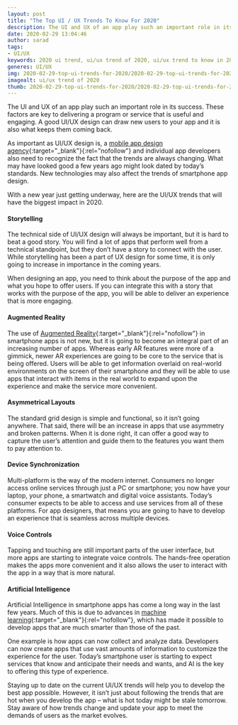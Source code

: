```yaml
---
layout: post
title: "The Top UI / UX Trends To Know For 2020"
description: The UI and UX of an app play such an important role in its success. These factors are key to delivering a program or service that is useful and engaging. A good UI/UX design can draw new users to your app and it is also what keeps them coming back.
date: 2020-02-29 13:04:46
author: sarad
tags:
- UI/UX
keywords: 2020 ui trend, ui/ux trend of 2020, ui/ux trend to know in 2020, top ui trend, top ux trend, latest ui design trend
generes: UI/UX
img: 2020-02-29-top-ui-trends-for-2020/2020-02-29-top-ui-trends-for-2020-cover.png
imagealt: ui/ux trend of 2020
thumb: 2020-02-29-top-ui-trends-for-2020/2020-02-29-top-ui-trends-for-2020-thumb.png
---
```


The UI and UX of an app play such an important role in its success. These factors are key to delivering a program or service that is useful and engaging. A good UI/UX design can draw new users to <!--more-->your app and it is also what keeps them coming back.

As important as UI/UX design is, a [mobile app design agency](https://www.bluelabellabs.com/){:target="_blank"}{:rel="nofollow"} and individual app developers also need to recognize the fact that the trends are always changing. What may have looked good a few years ago might look dated by today’s standards. New technologies may also affect the trends of smartphone app design.

With a new year just getting underway, here are the UI/UX trends that will have the biggest impact in 2020.

#### Storytelling
The technical side of UI/UX design will always be important, but it is hard to beat a good story. You will find a lot of apps that perform well from a technical standpoint, but they don’t have a story to connect with the user. While storytelling has been a part of UX design for some time, it is only going to increase in importance in the coming years.

When designing an app, you need to think about the purpose of the app and what you hope to offer users. If you can integrate this with a story that works with the purpose of the app, you will be able to deliver an experience that is more engaging. 

#### Augmented Reality 
The use of [Augmented Reality](https://www.livescience.com/34843-augmented-reality.html){:target="_blank"}{:rel="nofollow"} in smartphone apps is not new, but it is going to become an integral part of an increasing number of apps. Whereas early AR features were more of a gimmick, newer AR experiences are going to be core to the service that is being offered. Users will be able to get information overlaid on real-world environments on the screen of their smartphone and they will be able to use apps that interact with items in the real world to expand upon the experience and make the service more convenient.

#### Asymmetrical Layouts
The standard grid design is simple and functional, so it isn’t going anywhere. That said, there will be an increase in apps that use asymmetry and broken patterns. When it is done right, it can offer a good way to capture the user’s attention and guide them to the features you want them to pay attention to. 

#### Device Synchronization 
Multi-platform is the way of the modern internet. Consumers no longer access online services through just a PC or smartphone; you now have your laptop, your phone, a smartwatch and digital voice assistants. Today’s consumer expects to be able to access and use services from all of these platforms. For app designers, that means you are going to have to develop an experience that is seamless across multiple devices.

#### Voice Controls
Tapping and touching are still important parts of the user interface, but more apps are starting to integrate voice controls. The hands-free operation makes the apps more convenient and it also allows the user to interact with the app in a way that is more natural.

#### Artificial Intelligence 
Artificial Intelligence in smartphone apps has come a long way in the last few years. Much of this is due to advances in [machine learning](https://www.mathworks.com/discovery/machine-learning.html){:target="_blank"}{:rel="nofollow"}, which has made it possible to develop apps that are much smarter than those of the past.

One example is how apps can now collect and analyze data. Developers can now create apps that use vast amounts of information to customize the experience for the user. Today’s smartphone user is starting to expect services that know and anticipate their needs and wants, and AI is the key to offering this type of experience.

Staying up to date on the current UI/UX trends will help you to develop the best app possible. However, it isn’t just about following the trends that are hot when you develop the app – what is hot today might be stale tomorrow. Stay aware of how trends change and update your app to meet the demands of users as the market evolves. 